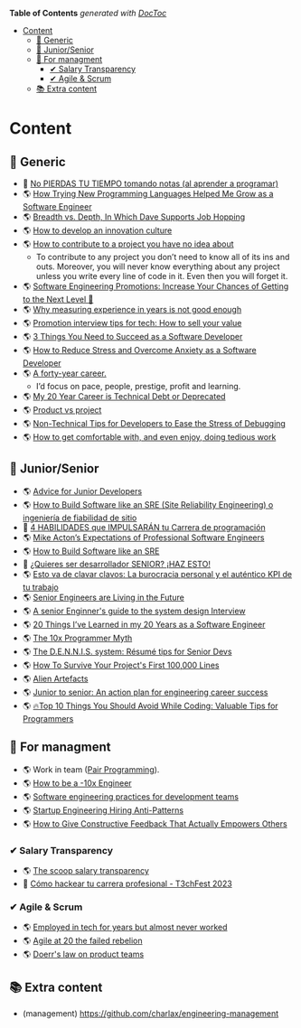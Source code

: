 <!-- START doctoc generated TOC please keep comment here to allow auto update -->
<!-- DON'T EDIT THIS SECTION, INSTEAD RE-RUN doctoc TO UPDATE -->
**Table of Contents**  *generated with [DocToc](https://github.com/thlorenz/doctoc)*

- [Content](#content)
  - [📂 Generic](#-generic)
  - [📂 Junior/Senior](#-juniorsenior)
  - [📂 For managment](#-for-managment)
    - [✔ Salary Transparency](#-salary-transparency)
    - [✔ Agile & Scrum](#-agile--scrum)
  - [📚 Extra content](#-extra-content)

<!-- END doctoc generated TOC please keep comment here to allow auto update -->

# Content

## 📂 Generic

<!--- //////////////////////////////////////////////////////////////////////////////////////////////////////////////////////////////////////////////////////////////////////////////// -->

- 🎥 [No PIERDAS TU TIEMPO tomando notas (al aprender a programar)](./to_generic/no-pierdas-tu-tiempo-tomando-notas.md)
- 🌎 [How Trying New Programming Languages Helped Me Grow as a Software Engineer](./to_generic/how-trying-new-programming-languages-helped-me-grow.md)
- 🌎 [Breadth vs. Depth, In Which Dave Supports Job Hopping](./to_generic/breadth-vs-depth-aka-supporting-job-hopping.md)
- 🌎 [How to develop an innovation culture](https://blog.logrocket.com/product-management/developing-an-innovation-culture/)
- 🌎 [How to contribute to a project you have no idea about](https://grifel.dev/how-to-contribute-without-knowledge)
  - To contribute to any project you don’t need to know all of its ins and outs. Moreover, you will never know everything about any project unless you write every line of code in it. Even then you will forget it.
- 🌎 [Software Engineering Promotions: Increase Your Chances of Getting to the Next Level 🚀](./to_generic/increase-your-chances-of-getting-to-the-next-level.md)
- 🌎 [Why measuring experience in years is not good enough](./to_generic/why-measuring-experience-in-years-is-not-good-enough.md)
- 🌎 [Promotion interview tips for tech: How to sell your value](./to_generic/promotion-interview-tips-for-tech.md)
- 🌎 [3 Things You Need to Succeed as a Software Developer](./to_generic/3-things-you-need-to-succeed-as-a-software-developer.md)
- 🌎 [How to Reduce Stress and Overcome Anxiety as a Software Developer](./to_generic/how-to-reduce-stress-and-overcome-anxiety-as-a-software-developer.md)
- 🌎 [A forty-year career.](https://lethain.com/forty-year-career/)
  - I’d focus on pace, people, prestige, profit and learning.
- 🌎 [My 20 Year Career is Technical Debt or Deprecated](./to_generic/20-years-career-deprecated.md)
- 🌎 [Product vs project](./to_generic/products-vs-projects.md)
- 🌎 [Non-Technical Tips for Developers to Ease the Stress of Debugging](./to_generic/tips-to-ease-the-stress-of-debugging.md)
- 🌎 [How to get comfortable with, and even enjoy, doing tedious work](./to_generic/how-to-get-confortable-doing-tedious-work.md)

## 📂 Junior/Senior

<!--- //////////////////////////////////////////////////////////////////////////////////////////////////////////////////////////////////////////////////////////////////////////////// -->

- 🌎 [Advice for Junior Developers](./to_developer/advice_for_junior_developers.md)
- 🌎 [How to Build Software like an SRE (Site Reliability Engineering) o ingeniería de fiabilidad de sitio](./to_developer/how_to_build_software_like_an_SRE.md)
- 🎥 [4 HABILIDADES que IMPULSARÁN tu Carrera de programación](./to_developer/4-habilidades-que-impulsaran-tu-carrera.md)
- 🌎 [Mike Acton’s Expectations of Professional Software Engineers](./expectations-of-professional-software-engineers.md)
- 🌎 [How to Build Software like an SRE](./how_to_build_software_like_an_SRE.md)
- 🎥 [¿Quieres ser desarrollador SENIOR? ¡HAZ ESTO!](./to_developer/quieres-ser-desarollador-senior-haz-esto.md)
- 🌎 [Esto va de clavar clavos: La burocracia personal y el auténtico KPI de tu trabajo](./to_developer/esto-va-de-clavar-clavos.md)
- 🌎 [Senior Engineers are Living in the Future](https://www.zerobanana.com/essays/living-in-the-future/)
- 🌎 [A senior Enginner's guide to the system design Interview](https://interviewing.io/guides/system-design-interview#what-this-guide-is-and-whom-it-s-for)
- 🌎 [20 Things I’ve Learned in my 20 Years as a Software Engineer](./to_developer/20-things-i-ve-learned-in-my-20-years-as-a-software-engineer.md)
- 🌎 [The 10x Programmer Myth](./to_developer/the-10x-programmer-myth.md)
- 🌎 [The D.E.N.N.I.S. system: Résumé tips for Senior Devs](./to_developer/the-dennis-system-cvs-tips-for-senior.md)
- 🌎 [How To Survive Your Project's First 100,000 Lines](./to_developer/how-to-survive-your-projects-first-100000-lines.md)
- 🌎 [Alien Artefacts](./to_developer/alien-artefacts.md)
- 🌎 [Junior to senior: An action plan for engineering career success](./to_developer/junior-to-senior-an-action-plan.md)
- 🌎 [🔥Top 10 Things You Should Avoid While Coding: Valuable Tips for Programmers](./to_developer/10-things-you-should-avoid-while-coding.md)

## 📂 For managment

<!--- //////////////////////////////////////////////////////////////////////////////////////////////////////////////////////////////////////////////////////////////////////////////// -->

- 🌎 Work in team ([Pair Programming](https://en.wikipedia.org/wiki/Pair_programming)).
- 🌎 [How to be a -10x Engineer](https://taylor.town/-10x)
- 🌎 [Software engineering practices for development teams](./to_managment/software-engineering-practices.md)
- 🌎 [Startup Engineering Hiring Anti-Patterns](./to_managment/startup_enginnering_hiring_anti_patterns.md)
- 🌎 [How to Give Constructive Feedback That Actually Empowers Others](./to_managment/how-to-give-constructive-feedback.md)

### ✔ Salary Transparency

- 🌎 [The scoop salary transparency](https://blog.pragmaticengineer.com/the-scoop-salary-transparency/)
- :movie_camera: [Cómo hackear tu carrera profesional - T3chFest 2023](https://www.youtube.com/watch?v=G2ztKhvDMKk)

### ✔ Agile & Scrum

- 🌎 [Employed in tech for years but almost never worked](./to_managment/employed-in-tech-for-years-but-almost-never-worked.md)
- 🌎 [Agile at 20 the failed rebelion](./to_managment/agile-at-20-the-failed-rebellion.md)
- 🌎 [Doerr's law on product teams](./to_managment/doerr's-law-on-product-teams.md)

## 📚 Extra content

- (management) <https://github.com/charlax/engineering-management>
